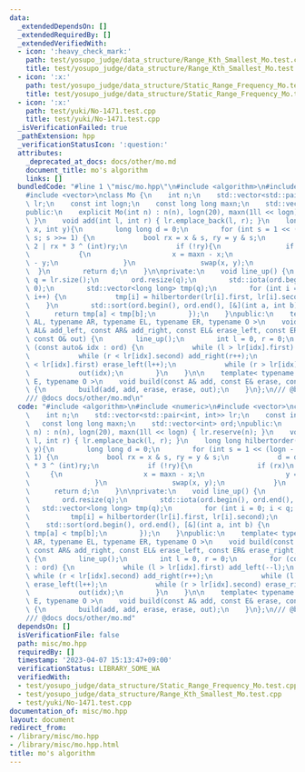 ```yaml
---
data:
  _extendedDependsOn: []
  _extendedRequiredBy: []
  _extendedVerifiedWith:
  - icon: ':heavy_check_mark:'
    path: test/yosupo_judge/data_structure/Range_Kth_Smallest_Mo.test.cpp
    title: test/yosupo_judge/data_structure/Range_Kth_Smallest_Mo.test.cpp
  - icon: ':x:'
    path: test/yosupo_judge/data_structure/Static_Range_Frequency_Mo.test.cpp
    title: test/yosupo_judge/data_structure/Static_Range_Frequency_Mo.test.cpp
  - icon: ':x:'
    path: test/yuki/No-1471.test.cpp
    title: test/yuki/No-1471.test.cpp
  _isVerificationFailed: true
  _pathExtension: hpp
  _verificationStatusIcon: ':question:'
  attributes:
    _deprecated_at_docs: docs/other/mo.md
    document_title: mo's algorithm
    links: []
  bundledCode: "#line 1 \"misc/mo.hpp\"\n#include <algorithm>\n#include <numeric>\n\
    #include <vector>\nclass Mo {\n    int n;\n    std::vector<std::pair<int, int>>\
    \ lr;\n    const int logn;\n    const long long maxn;\n    std::vector<int> ord;\n\
    public:\n    explicit Mo(int n) : n(n), logn(20), maxn(1ll << logn) { lr.reserve(n);\
    \ }\n    void add(int l, int r) { lr.emplace_back(l, r); }\n    long long hilbertorder(int\
    \ x, int y){\n        long long d = 0;\n        for (int s = 1 << (logn - 1);\
    \ s; s >>= 1) {\n            bool rx = x & s, ry = y & s;\n            d = d <<\
    \ 2 | rx * 3 ^ (int)ry;\n            if (!ry){\n                if (rx)\n    \
    \            {\n                    x = maxn - x;\n                    y = maxn\
    \ - y;\n                }\n                swap(x, y);\n            }\n      \
    \  }\n        return d;\n    }\n\nprivate:\n    void line_up() {\n        int\
    \ q = lr.size();\n        ord.resize(q);\n        std::iota(ord.begin(), ord.end(),\
    \ 0);\n        std::vector<long long> tmp(q);\n        for (int i = 0; i < q;\
    \ i++) {\n            tmp[i] = hilbertorder(lr[i].first, lr[i].second);\n    \
    \    }\n        std::sort(ord.begin(), ord.end(), [&](int a, int b) {\n      \
    \      return tmp[a] < tmp[b];\n        });\n    }\npublic:\n    template< typename\
    \ AL, typename AR, typename EL, typename ER, typename O >\n    void build(const\
    \ AL& add_left, const AR& add_right, const EL& erase_left, const ER& erase_right,\
    \ const O& out) {\n        line_up();\n        int l = 0, r = 0;\n        for\
    \ (const auto& idx : ord) {\n            while (l > lr[idx].first) add_left(--l);\n\
    \            while (r < lr[idx].second) add_right(r++);\n            while (l\
    \ < lr[idx].first) erase_left(l++);\n            while (r > lr[idx].second) erase_right(--r);\n\
    \            out(idx);\n        }\n    }\n\n    template< typename A, typename\
    \ E, typename O >\n    void build(const A& add, const E& erase, const O& out)\
    \ {\n        build(add, add, erase, erase, out);\n    }\n};\n/// @brief mo's algorithm\n\
    /// @docs docs/other/mo.md\n"
  code: "#include <algorithm>\n#include <numeric>\n#include <vector>\nclass Mo {\n\
    \    int n;\n    std::vector<std::pair<int, int>> lr;\n    const int logn;\n \
    \   const long long maxn;\n    std::vector<int> ord;\npublic:\n    explicit Mo(int\
    \ n) : n(n), logn(20), maxn(1ll << logn) { lr.reserve(n); }\n    void add(int\
    \ l, int r) { lr.emplace_back(l, r); }\n    long long hilbertorder(int x, int\
    \ y){\n        long long d = 0;\n        for (int s = 1 << (logn - 1); s; s >>=\
    \ 1) {\n            bool rx = x & s, ry = y & s;\n            d = d << 2 | rx\
    \ * 3 ^ (int)ry;\n            if (!ry){\n                if (rx)\n           \
    \     {\n                    x = maxn - x;\n                    y = maxn - y;\n\
    \                }\n                swap(x, y);\n            }\n        }\n  \
    \      return d;\n    }\n\nprivate:\n    void line_up() {\n        int q = lr.size();\n\
    \        ord.resize(q);\n        std::iota(ord.begin(), ord.end(), 0);\n     \
    \   std::vector<long long> tmp(q);\n        for (int i = 0; i < q; i++) {\n  \
    \          tmp[i] = hilbertorder(lr[i].first, lr[i].second);\n        }\n    \
    \    std::sort(ord.begin(), ord.end(), [&](int a, int b) {\n            return\
    \ tmp[a] < tmp[b];\n        });\n    }\npublic:\n    template< typename AL, typename\
    \ AR, typename EL, typename ER, typename O >\n    void build(const AL& add_left,\
    \ const AR& add_right, const EL& erase_left, const ER& erase_right, const O& out)\
    \ {\n        line_up();\n        int l = 0, r = 0;\n        for (const auto& idx\
    \ : ord) {\n            while (l > lr[idx].first) add_left(--l);\n           \
    \ while (r < lr[idx].second) add_right(r++);\n            while (l < lr[idx].first)\
    \ erase_left(l++);\n            while (r > lr[idx].second) erase_right(--r);\n\
    \            out(idx);\n        }\n    }\n\n    template< typename A, typename\
    \ E, typename O >\n    void build(const A& add, const E& erase, const O& out)\
    \ {\n        build(add, add, erase, erase, out);\n    }\n};\n/// @brief mo's algorithm\n\
    /// @docs docs/other/mo.md"
  dependsOn: []
  isVerificationFile: false
  path: misc/mo.hpp
  requiredBy: []
  timestamp: '2023-04-07 15:13:47+09:00'
  verificationStatus: LIBRARY_SOME_WA
  verifiedWith:
  - test/yosupo_judge/data_structure/Static_Range_Frequency_Mo.test.cpp
  - test/yosupo_judge/data_structure/Range_Kth_Smallest_Mo.test.cpp
  - test/yuki/No-1471.test.cpp
documentation_of: misc/mo.hpp
layout: document
redirect_from:
- /library/misc/mo.hpp
- /library/misc/mo.hpp.html
title: mo's algorithm
---
```

